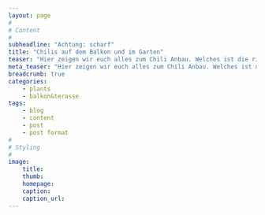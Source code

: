 ```yaml
---
layout: page
#
# Content
#
subheadline: "Achtung: scharf"
title: "Chilis auf dem Balkon und im Garten"
teaser: "Hier zeigen wir euch alles zum Chili Anbau. Welches ist die richtige Sorte, der richtige Standort und wie holt ihr das Maximum aus eurer Pflanze."
meta_teaser: "Hier zeigen wir euch alles zum Chili Anbau. Welches ist die richtige Sorte, der richtige Standort und wie holt ihr das Maximum aus eurer Pflanze."
breadcrumb: true 
categories:
    - plants
    - balkon&terasse
tags:
    - blog
    - content
    - post
    - post format
#
# Styling
#
image:
    title:
    thumb:
    homepage:
    caption:
    caption_url:
---
```





 [1]: #
 [2]: #
 [3]: #
 [4]: #
 [5]: #
 [6]: #
 [7]: #
 [8]: #
 [9]: #
 [10]: #